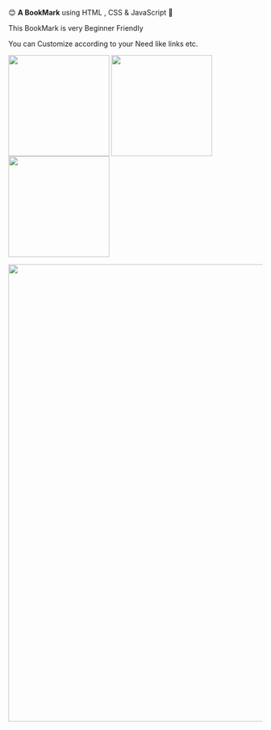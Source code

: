 😊 **A BookMark** using HTML , CSS & JavaScript 🩷
<p> This BookMark is very Beginner Friendly </p>
<p> You can Customize according to your Need like links etc. </p>
 
<img align="center" width="200" src="https://github.com/arzoopatra/Fun-Code/blob/main/HTML.png">  <img align="center" width="200" src="https://github.com/arzoopatra/Fun-Code/blob/main/CSS.png">  <img align="center" width="200" src="https://github.com/arzoopatra/Fun-Code/blob/main/JavaScript.png">

<img align="center" width="905" src="https://github.com/arzoopatra/Fun-Code/blob/main/Result.png">
